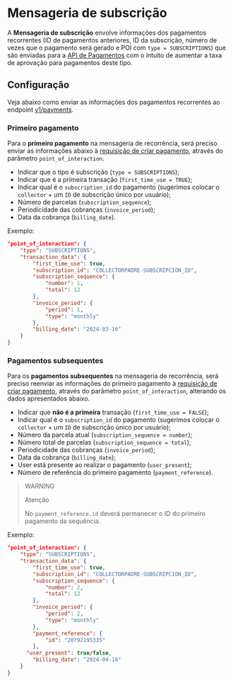 # Mensageria de subscrição

A **Mensageria de subscrição** envolve informações dos pagamentos recorrentes (ID de pagamentos anteriores, ID da subscrição, número de vezes que o pagamento será gerado e POI com `type = SUBSCRIPTIONS`) que são enviadas para a [API de Pagamentos](/developers/pt/reference/payments/_payments/post) com o intuito de aumentar a taxa de aprovação para pagamentos deste tipo.

## Configuração

Veja abaixo como enviar as informações dos pagamentos recorrentes ao endpoint [v1/payments](/developers/pt/reference/payments/_payments/post).

### Primeiro pagamento

Para o **primeiro pagamento** na mensageria de recorrência, será preciso enviar as informações abaixo à [requisição de criar pagamento](/developers/pt/reference/payments/_payments/post), através do parâmetro `point_of_interaction`.

- Indicar que o tipo é subscrição (`type = SUBSCRIPTIONS`);
- Indicar que é a primeira transação (`first_time_use = TRUE`);
- Indicar qual é o `subscription_id` do pagamento (sugerimos colocar o `collector` + um `ID` de subscrição único por usuário);
- Número de parcelas (`subscription_sequence`);
- Periodicidade das cobranças (`invoice_period`);
- Data da cobrança (`billing_date`).

Exemplo:

```json
"point_of_interaction": {
    "type": "SUBSCRIPTIONS",
    "transaction_data": {
        "first_time_use": true,
        "subscription_id": "COLLECTORPADRE-SUBSCRIPCION_ID",
        "subscription_sequence": {
            "number": 1,
            "total": 12
        },
        "invoice_period": {
            "period": 1,
            "type": "monthly"
        },
        "billing_date": "2024-03-16"
    }
}
```

### Pagamentos subsequentes 

Para os **pagamentos subsequentes** na mensageria de recorrência, será preciso reenviar as informações do primeiro pagamento à [requisição de criar pagamento](/developers/pt/reference/payments/_payments/post), através do parâmetro `point_of_interaction`, alterando os dados apresentados abaixo.

- Indicar que **não é a primeira** transação (`first_time_use = FALSE`);
- Indicar qual é o `subscription_id` do pagamento (sugerimos colocar o `collector` + um `ID` de subscrição único por usuário);
- Número da parcela atual (`subscription_sequence = number`);
- Número total de parcelas (`subscription_sequence = total`);
- Periodicidade das cobranças (`invoice_period`);
- Data da cobrança (`billing_date`);
- User está presente ao realizar o pagamento (`user_present`);
- Número de referência do primeiro pagamento (`payment_reference`).

> WARNING
>
> Atenção
> 
> No `payment_reference.id` deverá permanecer o ID do primeiro pagamento da sequência.

Exemplo:

```json
"point_of_interaction": {
    "type": "SUBSCRIPTIONS",
    "transaction_data": {
        "first_time_use": true,
        "subscription_id": "COLLECTORPADRE-SUBSCRIPCION_ID",
        "subscription_sequence": {
            "number": 2,
            "total": 12
        },
        "invoice_period": {
            "period": 2,
            "type": "monthly"
        },
        "payment_reference": {
            "id": "20792195335"
        },
	  "user_present": true/false,
        "billing_date": "2024-04-16"
    }
}
```
